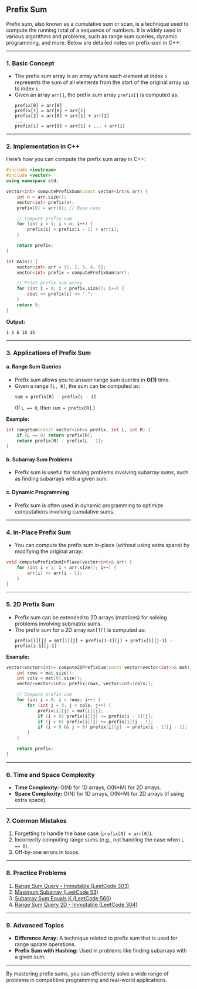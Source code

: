 ## Prefix Sum

Prefix sum, also known as a cumulative sum or scan, is a technique used to compute the running total of a sequence of numbers. It is widely used in various algorithms and problems, such as range sum queries, dynamic programming, and more. Below are detailed notes on prefix sum in C++:

---

### **1. Basic Concept**
- The prefix sum array is an array where each element at index `i` represents the sum of all elements from the start of the original array up to index `i`.
- Given an array `arr[]`, the prefix sum array `prefix[]` is computed as:
  ```
  prefix[0] = arr[0]
  prefix[1] = arr[0] + arr[1]
  prefix[2] = arr[0] + arr[1] + arr[2]
  ...
  prefix[i] = arr[0] + arr[1] + ... + arr[i]
  ```

---

### **2. Implementation in C++**
Here’s how you can compute the prefix sum array in C++:

```cpp
#include <iostream>
#include <vector>
using namespace std;

vector<int> computePrefixSum(const vector<int>& arr) {
    int n = arr.size();
    vector<int> prefix(n);
    prefix[0] = arr[0]; // Base case

    // Compute prefix sum
    for (int i = 1; i < n; i++) {
        prefix[i] = prefix[i - 1] + arr[i];
    }

    return prefix;
}

int main() {
    vector<int> arr = {1, 2, 3, 4, 5};
    vector<int> prefix = computePrefixSum(arr);

    // Print prefix sum array
    for (int i = 0; i < prefix.size(); i++) {
        cout << prefix[i] << " ";
    }
    return 0;
}
```

**Output:**
```
1 3 6 10 15
```

---

### **3. Applications of Prefix Sum**
#### **a. Range Sum Queries**
- Prefix sum allows you to answer range sum queries in **O(1)** time.
- Given a range `[L, R]`, the sum can be computed as:
  ```
  sum = prefix[R] - prefix[L - 1]
  ```
  (If `L == 0`, then `sum = prefix[R]`.)

**Example:**
```cpp
int rangeSum(const vector<int>& prefix, int L, int R) {
    if (L == 0) return prefix[R];
    return prefix[R] - prefix[L - 1];
}
```

#### **b. Subarray Sum Problems**
- Prefix sum is useful for solving problems involving subarray sums, such as finding subarrays with a given sum.

#### **c. Dynamic Programming**
- Prefix sum is often used in dynamic programming to optimize computations involving cumulative sums.

---

### **4. In-Place Prefix Sum**
- You can compute the prefix sum in-place (without using extra space) by modifying the original array:
```cpp
void computePrefixSumInPlace(vector<int>& arr) {
    for (int i = 1; i < arr.size(); i++) {
        arr[i] += arr[i - 1];
    }
}
```

---

### **5. 2D Prefix Sum**
- Prefix sum can be extended to 2D arrays (matrices) for solving problems involving submatrix sums.
- The prefix sum for a 2D array `mat[][]` is computed as:
  ```
  prefix[i][j] = mat[i][j] + prefix[i-1][j] + prefix[i][j-1] - prefix[i-1][j-1]
  ```

**Example:**
```cpp
vector<vector<int>> compute2DPrefixSum(const vector<vector<int>>& mat) {
    int rows = mat.size();
    int cols = mat[0].size();
    vector<vector<int>> prefix(rows, vector<int>(cols));

    // Compute prefix sum
    for (int i = 0; i < rows; i++) {
        for (int j = 0; j < cols; j++) {
            prefix[i][j] = mat[i][j];
            if (i > 0) prefix[i][j] += prefix[i - 1][j];
            if (j > 0) prefix[i][j] += prefix[i][j - 1];
            if (i > 0 && j > 0) prefix[i][j] -= prefix[i - 1][j - 1];
        }
    }

    return prefix;
}
```

---

### **6. Time and Space Complexity**
- **Time Complexity:** O(N) for 1D arrays, O(N*M) for 2D arrays.
- **Space Complexity:** O(N) for 1D arrays, O(N*M) for 2D arrays (if using extra space).

---

### **7. Common Mistakes**
1. Forgetting to handle the base case (`prefix[0] = arr[0]`).
2. Incorrectly computing range sums (e.g., not handling the case when `L == 0`).
3. Off-by-one errors in loops.

---

### **8. Practice Problems**
1. [Range Sum Query - Immutable (LeetCode 303)](https://leetcode.com/problems/range-sum-query-immutable/)
2. [Maximum Subarray (LeetCode 53)](https://leetcode.com/problems/maximum-subarray/)
3. [Subarray Sum Equals K (LeetCode 560)](https://leetcode.com/problems/subarray-sum-equals-k/)
4. [Range Sum Query 2D - Immutable (LeetCode 304)](https://leetcode.com/problems/range-sum-query-2d-immutable/)

---

### **9. Advanced Topics**
- **Difference Array:** A technique related to prefix sum that is used for range update operations.
- **Prefix Sum with Hashing:** Used in problems like finding subarrays with a given sum.

---

By mastering prefix sums, you can efficiently solve a wide range of problems in competitive programming and real-world applications.